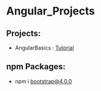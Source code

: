 # Angular_Projects
 
## Projects:
- AngularBasics : [Tutorial](https://www.udemy.com/course/angular-6-for-beginners-by-harsha)

## npm Packages:

- npm i bootstrap@4.0.0

